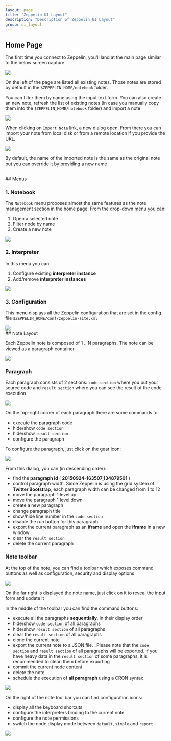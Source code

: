 ```yaml
---
layout: page
title: "Zeppelin UI Layout"
description: "Description of Zeppelin UI Layout"
group: ui_layout
---
```

<!--
Licensed under the Apache License, Version 2.0 (the "License");
you may not use this file except in compliance with the License.
You may obtain a copy of the License at

http://www.apache.org/licenses/LICENSE-2.0

Unless required by applicable law or agreed to in writing, software
distributed under the License is distributed on an "AS IS" BASIS,
WITHOUT WARRANTIES OR CONDITIONS OF ANY KIND, either express or implied.
See the License for the specific language governing permissions and
limitations under the License.
-->
## Home Page

The first time you connect to Zeppelin, you'll land at the main page similar to the below screen capture

<img src="/assets/themes/zeppelin/img/ui-img/homepage.png" />

On the left of the page are listed all existing notes. Those notes are stored by default in the `$ZEPPELIN_HOME/notebook` folder. 

You can filter them by name using the input text form. You can also create an new note, refresh the list of existing notes 
(in case you manually copy them into the `$ZEPPELIN_HOME/notebook` folder) and import a note
  
<img src="/assets/themes/zeppelin/img/ui-img/notes_management.png" />
 
When clicking on `Import Note` link, a new dialog open. From there you can import your note from local disk or from a remote location
if you provide the URL.
 
<img src="/assets/themes/zeppelin/img/ui-img/note_import_dialog.png" />

By default, the name of the imported note is the same as the original note but you can override it by providing a new name 

<br />
## Menus

### 1. Notebook

The `Notebook` menu proposes almost the same features as the note management section in the home page. From the drop-down menu you can:

1. Open a selected note
2. Filter node by name
3. Create a new note

<img src="/assets/themes/zeppelin/img/ui-img/notebook_menu.png" />

### 2. Interpreter

In this menu you can:

1. Configure existing **interpreter instance**
2. Add/remove **interpreter instances**

<img src="/assets/themes/zeppelin/img/ui-img/interpreter_menu.png" />

### 3. Configuration

This menu displays all the Zeppelin configuration that are set in the config file `$ZEPPELIN_HOME/conf/zeppelin-site.xml`

<img src="/assets/themes/zeppelin/img/ui-img/configuration_menu.png" />


<br />
## Note Layout 

Each Zeppelin note is composed of 1 .. N paragraphs. The note can be viewed as a paragraph container. 
 
<img src="/assets/themes/zeppelin/img/ui-img/note_paragraph_layout.png" />

### Paragraph

Each paragraph consists of 2 sections: `code section` where you put your source code and `result section` where you can see the result of the code execution.

<img src="/assets/themes/zeppelin/img/ui-img/paragraph_layout.png" />
 
On the top-right corner of each paragraph there are some commands to:
 
* execute the paragraph code
* hide/show `code section`
* hide/show `result section`
* configure the paragraph

To configure the paragraph, just click on the gear icon:
 
<img src="/assets/themes/zeppelin/img/ui-img/paragraph_configuration_dialog.png" />
 
From this dialog, you can (in descending order):
 
* find the **paragraph id** ( **20150924-163507_134879501** )
* control paragraph width. Since Zeppelin is using the grid system of **Twitter Bootstrap**, each paragraph width can be changed from 1 to 12
* move the paragraph 1 level up
* move the paragraph 1 level down
* create a new paragraph
* change paragraph title
* show/hide line number in the `code section`
* disable the run button for this paragraph
* export the current paragraph as an **iframe** and open the **iframe** in a new window
* clear the `result section`
* delete the current paragraph
  
### Note toolbar
  
At the top of the note, you can find a toolbar which exposes command buttons as well as configuration, security and display options
  
<img src="/assets/themes/zeppelin/img/ui-img/note_toolbar.png" />  
   
On the far right is displayed the note name, just click on it to reveal the input form and update it
   
In the middle of the toolbar you can find the command buttons:
   
* execute all the paragraphs **sequentially**, in their display order
* hide/show `code section` of all paragraphs      
* hide/show `result section` of all paragraphs
* clear the `result section` of all paragraphs
* clone the current note
* export the current note to a JSON file. _Please note that the `code section` and `result section` of all paragraphs will be exported. If you have heavy data in the `result section` of some paragraphs, it is recommended to clean them before exporting
* commit the current node content
* delete the note
* schedule the execution of **all paragraph** using a CRON syntax

<img src="/assets/themes/zeppelin/img/ui-img/note_commands.png" />

On the right of the note tool bar you can find configuration icons:
 
* display all the keyboard shorcuts
* configure the interpreters binding to the current note
* configure the note permissions
* switch the node display mode between `default`, `simple` and `report`

<img src="/assets/themes/zeppelin/img/ui-img/note_configuration.png" />
 
 
 
